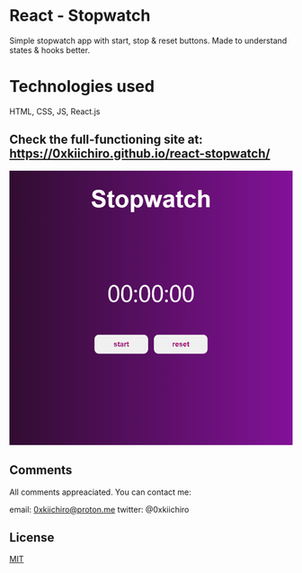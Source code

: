 # React - Stopwatch

Simple stopwatch app with start, stop & reset buttons. Made to understand states & hooks better.

# Technologies used

HTML, CSS, JS, React.js

## Check the full-functioning site at: https://0xkiichiro.github.io/react-stopwatch/

![](https://github.com/0xkiichiro/react-stopwatch/blob/master/Animation.gif)

## Comments

All comments appreaciated. You can contact me:

email: 0xkiichiro@proton.me
twitter: @0xkiichiro

## License

[MIT](https://choosealicense.com/licenses/mit/)
